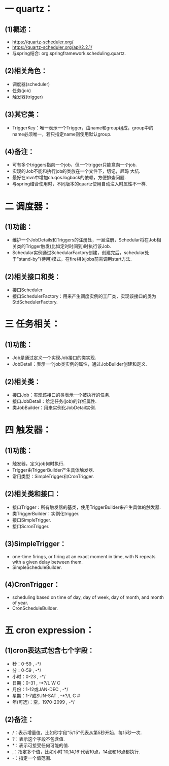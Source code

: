 # 一 quartz：
## (1)概述：
- https://quartz-scheduler.org/
- https://quartz-scheduler.org/api/2.2.1/
- 与spring结合: org.springframework.scheduling.quartz.

## (2)相关角色：
- 调度器(scheduler)
- 任务(job)
- 触发器(trigger)

## (3)其它类：
- TriggerKey：唯一表示一个Trigger，由name和group组成，group中的name必须唯一，若只指定name则使用默认group.

## (4)备注：
- 可有多个triggers指向一个job，但一个trigger只能意向一个job.
- 实现的Job不能和执行job的类放在一个文件下，切记，尼玛 大坑.
- 最好在mvn中增加ch.qos.logback的依赖，方便排查问题.
- 与spring结合使用时，不同版本的quartz使用自动注入时属性不一样.

# 二 调度器：
## (1)功能：
- 维护一个JobDetails和Triggers的注册处，一旦注册，Schedular将在Job相关类的Trigger触发(比如定时时间到)时执行该Job.
- Schedular实例通过SchedularFactory创建，创建完后，schedular处于"stand-by"(待用)模式，在fire相关jobs前需调用start方法.

## (2)相关接口和类：
- 接口Scheduler
- 接口SchedulerFactory：用来产生调度实例的工厂类，实现该接口的类为StdSchedulerFactory.

# 三 任务相关：
## (1)功能：
- Job是通过定义一个实现Job接口的类实现.
- JobDetail：表示一个job类实例的属性，通过JobBuilder创建和定义.

## (2)相关类：
- 接口Job：实现该接口的类表示一个被执行的任务.
- 接口JobDetail：给定任务(job)的详细属性.
- 类JobBuilder：用来实例化JobDetail实例.

# 四 触发器：
## (1)功能：
- 触发器，定义job何时执行.
- Trigger由TriggerBuilder产生具体触发器.
- 常用类型：SimpleTrigger和CronTrigger.

## (2)相关类和接口：
- 接口Trigger：所有触发器的基类，使用TriggerBuilder来产生具体的触发器.
- 类TriggerBuilder：实例化trigger.
- 接口SimpleTrigger.
- 接口ScronTrigger.

## (3)SimpleTrigger：
- one-time firings, or firing at an exact moment in time, with N repeats with a given delay between them.
- SimpleScheduleBuilder.

## (4)CronTrigger：
- scheduling based on time of day, day of week, day of month, and month of year.
- CronScheduleBuilder.

# 五 cron expression：
## (1)cron表达式包含七个字段：
- 秒：0-59 , -*/
- 分：0-59 , -*/
- 小时：0-23 , -*/
- 日期：0-31 , -*?/L W C
- 月份：1-12或JAN-DEC , -*/
- 星期：1-7或SUN-SAT , -*?/L C #
- 年(可选)：空，1970-2099 , -*/

## (2)备注：
- /：表示增量值，比如秒字段"5/15"代表从第5秒开始，每15秒一次.
- ?：表示这个字段不包含值.
- *：表示可接受任何可能的值.
- ,：指定多个值，比如小时'10,14,16'代表10点，14点和16点都执行.
- -：指定一个值范围.